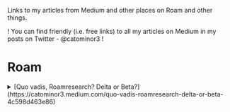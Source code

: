 Links to my articles from Medium and other places on Roam and other things.

! You can find friendly (i.e. free links) to all my articles on Medium in my posts on Twitter - @catominor3 !

# Roam 


<details>
  <summary>[Quo vadis, Roamresearch? Delta or Beta?](https://catominor3.medium.com/quo-vadis-roamresearch-delta-or-beta-4c598d463e86)</summary>
 Published on Sep 6, 2020
  </details>

